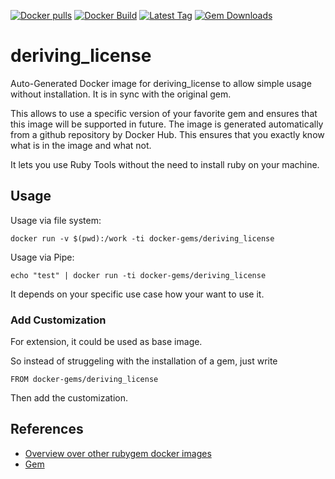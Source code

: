 [![Docker pulls](https://img.shields.io/docker/pulls/rubygem/deriving_license.svg)](https://hub.docker.com/r/rubygem/deriving_license/)
[![Docker Build](https://img.shields.io/docker/automated/rubygem/deriving_license.svg)](https://hub.docker.com/r/rubygem/deriving_license/)
[![Latest Tag](https://img.shields.io/github/tag/docker-rubygem/deriving_license.svg)](https://hub.docker.com/r/rubygem/deriving_license/)
[![Gem Downloads](https://img.shields.io/gem/dt/deriving_license.svg)](https://rubygems.org/gems/deriving_license/)
# deriving_license

Auto-Generated Docker image for deriving_license to allow simple usage without installation.
It is in sync with the original gem.

This allows to use a specific version of your favorite gem and ensures that this image will be supported in future.
The image is generated automatically from a github repository by Docker Hub.
This ensures that you exactly know what is in the image and what not.

It lets you use Ruby Tools without the need to install ruby on your machine.

## Usage

Usage via file system:

`docker run -v $(pwd):/work -ti docker-gems/deriving_license`

Usage via Pipe:

`echo "test" | docker run -ti docker-gems/deriving_license`

It depends on your specific use case how your want to use it.

### Add Customization

For extension, it could be used as base image.

So instead of struggeling with the installation of a gem, just write

`FROM docker-gems/deriving_license`

Then add the customization.

## References

 - [Overview over other rubygem docker images](https://github.com/thinkbot/docker-rubygem)
 - [Gem](https://rubygems.org/gems/deriving_license/)
